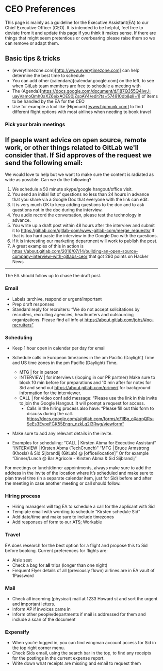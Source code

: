 # CEO Preferences
This page is mainly as a guideline for the Executive Assistant(EA) to our Chief Executive Officer (CEO). It is intended to be helpful, feel free to deviate from it and update this page if you think it makes sense. If there are things that might seem pretentious or overbearing please raise them so we can remove or adapt them.

## Basic tips & tricks
* (everytimezone.com)[http://www.everytimezone.com] can help determine the best time to schedule
* You can add other (calendars)[calendar.google.com] on the left, to see when GitLab team members are free to schedule a meeting with
* The (Agenda)[https://docs.google.com/document/d/187Q355Q4IvrJ-uayVamoQmh0aXZ6eixAOE90jZspAY4/edit?ts=574610db&pli=1] of items to be handled by the EA for the CEO
* Use for example a tool like (Hipmunk)[www.hipmunk.com] to find different flight options with most airlines when needing to book travel

### Pick your brain meetings
If people want advice on open source, remote work, or other things related to GitLab we'll consider that. If Sid approves of the request we send the following email:
-------------------
We would love to help but we want to make sure the content is radiated as wide as possible. Can we do the following?

1. We schedule a 50 minute skype/google hangout/office visit.
1. You send an initial list of questions no less than 24 hours in advance that you share via a Google Doc that everyone with the link can edit.
1. It is very much OK to keep adding questions to the doc and to ask questions not in the doc during the interview.
1. You audio record the conversation, please test the technology in advance.
1. You write up a draft post within 48 hours after the interview and submit it to https://gitlab.com/gitlab-com/www-gitlab-com/merge_requests/ If that is too hard paste the interview in the Google Doc with the questions.
1. If it is interesting our marketing department will work to publish the post.
1. A great examples of this in action is https://about.gitlab.com/2016/07/14/building-an-open-source-company-interview-with-gitlabs-ceo/ that got 290 points on Hacker News
--------------------
The EA should follow up to chase the draft post.

### Email
* Labels :archive, respond or urgent/important
* Prep draft responses
* Standard reply for recruiters:
“We do not accept solicitations by recruiters, recruiting agencies, headhunters and outsourcing organizations. Please find all info at https://about.gitlab.com/jobs/#no-recruiters” 

### Scheduling
* Keep 1 hour open in calendar per day for email
* Schedule calls in European timezones in the am Pacific (Daylight) Time and US time zones in the pm Pacific (Daylight) Time.
    * MTG | for in person
    * INTERVIEW | for interviews (looping in our PR partner) 
    Make sure to block 10 min before for preparations and 10 min after for notes for Sid and send out https://about.gitlab.com/primer/ for background information for the interviewer.
    * CALL | for video conf
    add message:
    “Please use the link in this invite to join the Google Hangout. It will prompt a request for access.
	    * Calls in the hiring process also have: 
	    “Please fill out this form to discuss during the call.
        https://docs.google.com/a/gitlab.com/forms/d/1lBq_oXaqpQRs-SeEs3EvpxFGK55Enqn_nzkLq2l3Rwg/viewform”

* Make sure to add any relevant details in the invite.
* Examples for scheduling:
“CALL | Kirsten Abma for Executive Assistant”
“INTERVIEW | Kirsten Abma (TechCrunch)”
“MTG | Bruce Armstrong (Khosla) & Sid Sijbrandij (GitLab) @ [office/location]”
Or for example “Dinner/Lunch @ Bar Agricole - Kirsten Abma & Sid Sijbrandij”

For meetings or lunch/dinner appointments, always make sure to add the address in the invite of the location where it’s scheduled and make sure to plan travel time (in a separate calendar item, just for Sid) before and after the meeting in case another meeting or call should follow.

### Hiring process
* Hiring managers will tag EA to schedule a call for the applicant with Sid
* Template email with wording to schedule “Kirsten schedule Sid”
* Add date/time and make sure to include timezones
* Add responses of form to our ATS; Workable

### Travel
EA does research for the best option for a flight and propose this to Sid before booking.
Current preferences for flights are:
* Aisle seat
* Check a bag for **all** trips (longer than one night)
* Frequent Flyer details of all (previously flown) airlines are in EA vault of 1Password

### Mail
* Check all incoming (physical) mail at 1233 Howard st and sort the urgent and important letters. 
* Inform AP if invoices came in
* Inform other people/departments if mail is addressed for them and include a scan of the document

### Expensify
* When you’re logged in, you can find wingman account access for Sid in the top right corner menu.
* Check Sids email, using the search bar in the top, to find any receipts for the postings in the current expense report. 
* Write down what receipts are missing and email to request them


